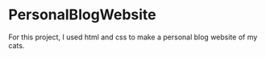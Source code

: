 ﻿# PersonalBlogWebsite

For this project, I used html and css to make a personal blog website of my cats. 
